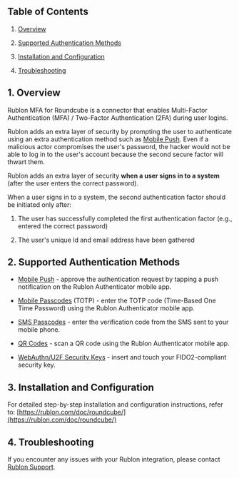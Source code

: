 ## **Table of Contents**

1. [Overview](#overview)

2. [Supported Authentication
Methods](#supported-authentication-methods)

3. [Installation and Configuration](#installation-and-configuration)

4. [Troubleshooting](#troubleshooting)

<a id="overview"></a>
## 1\. Overview

Rublon MFA for Roundcube is a connector that enables Multi-Factor
Authentication (MFA) / Two-Factor Authentication (2FA) during user
logins.

Rublon adds an extra layer of security by prompting the user to
authenticate using an extra authentication method such as [Mobile
Push](https://rublon.com/product/mobile-push/). Even if a
malicious actor compromises the user\'s password, the hacker would not
be able to log in to the user\'s account because the second secure
factor will thwart them.

Rublon adds an extra layer of security **when a user signs in to a
system** (after the user enters the correct password).

When a user signs in to a system, the second authentication factor
should be initiated only after:

1.  The user has successfully completed the first authentication factor (e.g., entered the correct password)

2.  The user\'s unique Id and email address have been gathered

<a id="supported-authentication-methods"></a>
## 2\. Supported Authentication Methods

- [Mobile Push](https://rublon.com/product/mobile-push/) - approve the authentication request by tapping a push notification
 on the Rublon Authenticator mobile app.

- [Mobile Passcodes](https://rublon.com/product/mobile-passcodes/) (TOTP) - enter the TOTP code (Time-Based One Time Password) using
     the Rublon Authenticator mobile app.

- [SMS Passcodes](https://rublon.com/product/sms-passcodes/) - enter the verification code from the SMS sent to your mobile
     phone.

- [QR Codes](https://rublon.com/product/qr-codes/) - scan a QR code using the Rublon Authenticator mobile app.

- [WebAuthn/U2F Security Keys](https://rublon.com/product/security-keys/) - insert and touch your FIDO2-compliant security key.

<a id="installation-and-configuration"></a>
## 3\. Installation and Configuration

For detailed step-by-step installation and configuration instructions,
refer to:
[https://rublon.com/doc/roundcube/](https://rublon.com/doc/roundcube/)

<a id="troubleshooting"></a>
## 4\. Troubleshooting

If you encounter any issues with your Rublon integration, please contact
[Rublon Support](https://rublon.com/support/).
